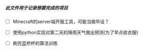 ##### 此文件用于记录想要完成的项目

- [ ] Minecraft的server端开服工具，可能当做毕设？
- [ ] 使用python实现对第二天的降雨天气做出预测(为了早点收衣服)
- [ ] 刷完蓝桥杯的算法训练

